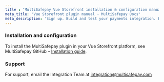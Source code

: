 ```yaml
---
title : "MultiSafepay Vue Storefront installation & configuration manual"
meta_title: "Vue Storefront plugin manual - MultiSafepay Docs"
meta_description: "Sign up. Build and test your payments integration. Explore our products and services. Use our API reference, SDKs, and wrappers. Get support."
---
```


### Installation and configuration

To install the MultiSafepay plugin in your Vue Storefront platform, see MultiSafepay GitHub – [Installation guide](https://github.com/MultiSafepay/vsf-payment-multisafepay).

### Support

For support, email the Integration Team at <integration@multisafepay.com> 
